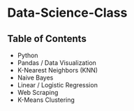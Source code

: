 Data-Science-Class
==================

## Table of Contents
* Python
* Pandas / Data Visualization
* K-Nearest Neighbors (KNN)
* Naive Bayes
* Linear / Logistic Regression
* Web Scraping
* K-Means Clustering